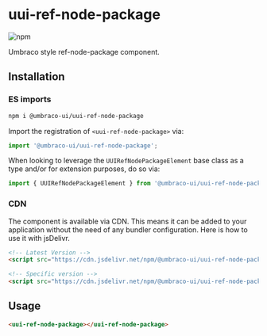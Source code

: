 # uui-ref-node-package

![npm](https://img.shields.io/npm/v/@umbraco-ui/uui-ref-node-package?logoColor=%231B264F)

Umbraco style ref-node-package component.

## Installation

### ES imports

```zsh
npm i @umbraco-ui/uui-ref-node-package
```

Import the registration of `<uui-ref-node-package>` via:

```javascript
import '@umbraco-ui/uui-ref-node-package';
```

When looking to leverage the `UUIRefNodePackageElement` base class as a type and/or for extension purposes, do so via:

```javascript
import { UUIRefNodePackageElement } from '@umbraco-ui/uui-ref-node-package';
```

### CDN

The component is available via CDN. This means it can be added to your application without the need of any bundler configuration. Here is how to use it with jsDelivr.

```html
<!-- Latest Version -->
<script src="https://cdn.jsdelivr.net/npm/@umbraco-ui/uui-ref-node-package@latest/dist/uui-ref-node-package.min.js"></script>

<!-- Specific version -->
<script src="https://cdn.jsdelivr.net/npm/@umbraco-ui/uui-ref-node-package@X.X.X/dist/uui-ref-node-package.min.js"></script>
```

## Usage

```html
<uui-ref-node-package></uui-ref-node-package>
```
